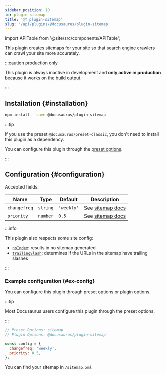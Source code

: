 ```yaml
---
sidebar_position: 10
id: plugin-sitemap
title: '📦 plugin-sitemap'
slug: '/api/plugins/@docusaurus/plugin-sitemap'
---
```


import APITable from '@site/src/components/APITable';

This plugin creates sitemaps for your site so that search engine crawlers can crawl your site more accurately.

:::caution production only

This plugin is always inactive in development and **only active in production** because it works on the build output.

:::

## Installation {#installation}

```bash npm2yarn
npm install --save @docusaurus/plugin-sitemap
```

:::tip

If you use the preset `@docusaurus/preset-classic`, you don't need to install this plugin as a dependency.

You can configure this plugin through the [preset options](#ex-config-preset).

:::

## Configuration {#configuration}

Accepted fields:

<APITable>

| Name | Type | Default | Description |
| --- | --- | --- | --- |
| `changefreq` | `string` | `'weekly'` | See [sitemap docs](https://www.sitemaps.org/protocol.html#xmlTagDefinitions) |
| `priority` | `number` | `0.5` | See [sitemap docs](https://www.sitemaps.org/protocol.html#xmlTagDefinitions) |

</APITable>

:::info

This plugin also respects some site config:

- [`noIndex`](../docusaurus.config.js.md#noindex): results in no sitemap generated
- [`trailingSlash`](../docusaurus.config.js.md#trailing-slash): determines if the URLs in the sitemap have trailing slashes

:::

### Example configuration {#ex-config}

You can configure this plugin through preset options or plugin options.

:::tip

Most Docusaurus users configure this plugin through the preset options.

:::

```js config-tabs
// Preset Options: sitemap
// Plugin Options: @docusaurus/plugin-sitemap

const config = {
  changefreq: 'weekly',
  priority: 0.5,
};
```

You can find your sitemap in `/sitemap.xml`
